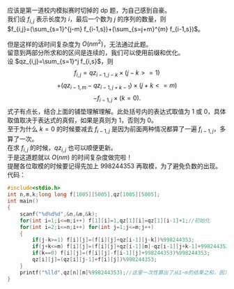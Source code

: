 应该是第一道校内模拟赛时切掉的 dp 题，为自己感到自豪。   
我们设 $f_{i,j}$ 表示长度为 $i$，最后一个数为 $j$ 的序列的数量，则     
$f_{i,j}=(\sum_{s=1}^{j-m} f_{i-1,s})+(\sum_{s=j+m}^{m} f_{i-1,s})$。   

但是这样的话时间复杂度为 $O(nm^2)$，无法通过此题。    
留意到两部分所求和的区间是连续的，我们可以使用前缀和优化。    
设 $qz_{i,j}=\sum_{s=1}^j f_{i,s}$，则
$$f_{i,j}=qz_{i-1,j-k}\times(j-k>=1)$$
$$+(qz_{i-1,m}-qz_{i-1,j+k-1})\times(j+k<=m)$$
$$-f_{i-1,j}\times(k=0).$$
式子有点长，结合上面的铺垫理解理解。此处括号内的表达式取值为 $1$ 或 $0$，具体取值取决于表达式的真假，如果是真则为 $1$，否则为 $0$。  
至于为什么 $k=0$ 的时候要减去 $f_{i-1,j}$ 是因为前面两种情况都算了一遍 $f_{i-1,j}$，多算了一次。    
在求 $f_{i,j}$ 的时候，$qz_{i,j}$ 也可以顺便更新。   
于是这道题就以 $O(nm)$ 的时间复杂度做完啦！    
提醒各位取模的时候要记得先加上 $998244353$ 再取模，为了避免负数的出现。   
代码：    
```cpp
#include<stdio.h>
int n,m,k;long long f[1005][5005],qz[1005][5005];
int main()
{
    scanf("%d%d%d",&n,&m,&k);
    for(int i=1;i<=m;i++) f[1][i]=1,qz[1][i]=qz[1][i-1]+1;//初始化
    for(int i=2;i<=n;i++) for(int j=1;j<=m;j++)
    {
        if(j-k>=1) f[i][j]=(f[i][j]+qz[i-1][j-k])%998244353;
        if(j+k<=m) f[i][j]=(f[i][j]+qz[i-1][m]-qz[i-1][j+k-1]+998244353)%998244353;
        if(k==0) f[i][j]=(f[i][j]-f[i-1][j]+998244353)%998244353;
        qz[i][j]=(qz[i][j-1]+f[i][j])%998244353;
    }
    printf("%lld",qz[n][m]%998244353);//这里一次性算出了从1~m的结果之和，因为最后的数从1~m都有可能，而长度必须是n
}
```
